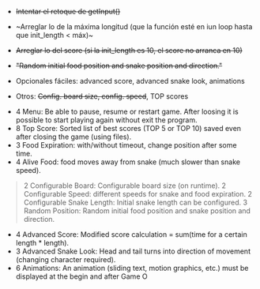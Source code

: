 * ~~Intentar el retoque de getInput()~~
* ~Arreglar lo de la máxima longitud (que la función esté en iun loop hasta que init_length < máx)~
* ~~Arreglar lo del score (si la init_length es 10, el score no arranca en 10)~~
* ~~"Random initial food position and snake position and direction."~~

* Opcionales fáciles: advanced score, advanced snake look, animations
* Otros: ~~Config. board size, config. speed~~, TOP scores

- 4 Menu: Be able to pause, resume or restart game. After loosing it is possible to start playing again without exit the program.
- 8 Top Score: Sorted list of best scores (TOP 5 or TOP 10) saved even after closing the game (using files).
- 3 Food Expiration: with/without timeout, change position after some time.
- 4 Alive Food: food moves away from snake (much slower than snake speed).
> 2 Configurable Board: Configurable board size (on runtime).
> 2 Configurable Speed: different speeds for snake and food expiration.
> 2 Configurable Snake Length: Initial snake length can be configured.
> 3 Random Position: Random initial food position and snake position and direction.
- 4 Advanced Score: Modified score calculation = sum(time for a certain length * length).
- 3 Advanced Snake Look: Head and tail turns into direction of movement (changing character required).
- 6 Animations: An animation (sliding text, motion graphics, etc.) must be displayed at the begin and after Game O